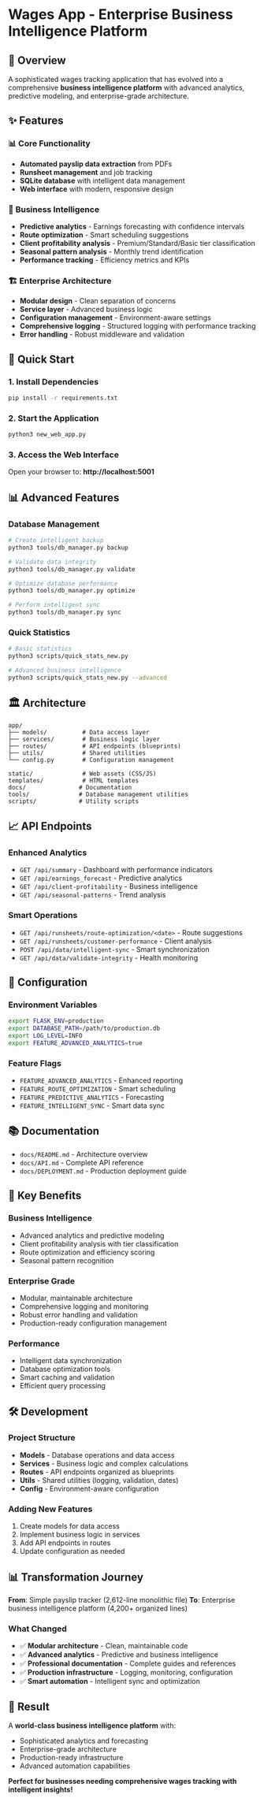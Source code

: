 # Wages App - Enterprise Business Intelligence Platform

## 🚀 Overview

A sophisticated wages tracking application that has evolved into a comprehensive **business intelligence platform** with advanced analytics, predictive modeling, and enterprise-grade architecture.

## ✨ Features

### 📊 **Core Functionality**
- **Automated payslip data extraction** from PDFs
- **Runsheet management** and job tracking
- **SQLite database** with intelligent data management
- **Web interface** with modern, responsive design

### 🧠 **Business Intelligence**
- **Predictive analytics** - Earnings forecasting with confidence intervals
- **Route optimization** - Smart scheduling suggestions
- **Client profitability analysis** - Premium/Standard/Basic tier classification
- **Seasonal pattern analysis** - Monthly trend identification
- **Performance tracking** - Efficiency metrics and KPIs

### 🏗️ **Enterprise Architecture**
- **Modular design** - Clean separation of concerns
- **Service layer** - Advanced business logic
- **Configuration management** - Environment-aware settings
- **Comprehensive logging** - Structured logging with performance tracking
- **Error handling** - Robust middleware and validation

## 🚀 Quick Start

### 1. Install Dependencies
```bash
pip install -r requirements.txt
```

### 2. Start the Application
```bash
python3 new_web_app.py
```

### 3. Access the Web Interface
Open your browser to: **http://localhost:5001**

## 📊 Advanced Features

### Database Management
```bash
# Create intelligent backup
python3 tools/db_manager.py backup

# Validate data integrity
python3 tools/db_manager.py validate

# Optimize database performance
python3 tools/db_manager.py optimize

# Perform intelligent sync
python3 tools/db_manager.py sync
```

### Quick Statistics
```bash
# Basic statistics
python3 scripts/quick_stats_new.py

# Advanced business intelligence
python3 scripts/quick_stats_new.py --advanced
```

## 🏛️ Architecture

```
app/
├── models/          # Data access layer
├── services/        # Business logic layer
├── routes/          # API endpoints (blueprints)
├── utils/           # Shared utilities
└── config.py        # Configuration management

static/              # Web assets (CSS/JS)
templates/           # HTML templates
docs/               # Documentation
tools/              # Database management utilities
scripts/            # Utility scripts
```

## 📈 API Endpoints

### Enhanced Analytics
- `GET /api/summary` - Dashboard with performance indicators
- `GET /api/earnings_forecast` - Predictive analytics
- `GET /api/client-profitability` - Business intelligence
- `GET /api/seasonal-patterns` - Trend analysis

### Smart Operations
- `GET /api/runsheets/route-optimization/<date>` - Route suggestions
- `GET /api/runsheets/customer-performance` - Client analysis
- `POST /api/data/intelligent-sync` - Smart synchronization
- `GET /api/data/validate-integrity` - Health monitoring

## 🔧 Configuration

### Environment Variables
```bash
export FLASK_ENV=production
export DATABASE_PATH=/path/to/production.db
export LOG_LEVEL=INFO
export FEATURE_ADVANCED_ANALYTICS=true
```

### Feature Flags
- `FEATURE_ADVANCED_ANALYTICS` - Enhanced reporting
- `FEATURE_ROUTE_OPTIMIZATION` - Smart scheduling
- `FEATURE_PREDICTIVE_ANALYTICS` - Forecasting
- `FEATURE_INTELLIGENT_SYNC` - Smart data sync

## 📚 Documentation

- `docs/README.md` - Architecture overview
- `docs/API.md` - Complete API reference
- `docs/DEPLOYMENT.md` - Production deployment guide

## 🎯 Key Benefits

### **Business Intelligence**
- Advanced analytics and predictive modeling
- Client profitability analysis with tier classification
- Route optimization and efficiency scoring
- Seasonal pattern recognition

### **Enterprise Grade**
- Modular, maintainable architecture
- Comprehensive logging and monitoring
- Robust error handling and validation
- Production-ready configuration management

### **Performance**
- Intelligent data synchronization
- Database optimization tools
- Smart caching and validation
- Efficient query processing

## 🛠️ Development

### Project Structure
- **Models** - Database operations and data access
- **Services** - Business logic and complex calculations
- **Routes** - API endpoints organized as blueprints
- **Utils** - Shared utilities (logging, validation, dates)
- **Config** - Environment-aware configuration

### Adding New Features
1. Create models for data access
2. Implement business logic in services
3. Add API endpoints in routes
4. Update configuration as needed

## 📊 Transformation Journey

**From**: Simple payslip tracker (2,612-line monolithic file)
**To**: Enterprise business intelligence platform (4,200+ organized lines)

### What Changed
- ✅ **Modular architecture** - Clean, maintainable code
- ✅ **Advanced analytics** - Predictive and business intelligence
- ✅ **Professional documentation** - Complete guides and references
- ✅ **Production infrastructure** - Logging, monitoring, configuration
- ✅ **Smart automation** - Intelligent sync and optimization

## 🎉 Result

A **world-class business intelligence platform** with:
- Sophisticated analytics and forecasting
- Enterprise-grade architecture
- Production-ready infrastructure
- Advanced automation capabilities

**Perfect for businesses needing comprehensive wages tracking with intelligent insights!**
